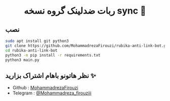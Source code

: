 <h1 align="center">ربات ضدلینک گروه نسخه sync 🤖</h1>


## نصب

```sh
sudo apt install git python3
git clone https://github.com/MohammadrezaFirouzi/rubika-anti-link-bot.git
cd rubika-anti-link-bot
python3 -m pip install -r requirements.txt
python3 main.py
```



## نظر هاتونو باهام اشتراک بزارید ✨


* Github : [MohammadrezaFirouzi](https://github.com/MohammadrezaFirouzi)
* Telegram : [@Mohammadreza_firouziii](https://t.me/Mohammadreza_firouziii)


